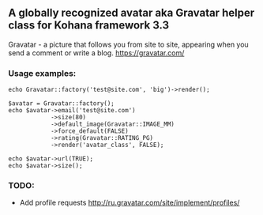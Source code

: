 ## A globally recognized avatar aka Gravatar helper class for Kohana framework 3.3
Gravatar - a picture that follows you from site to site, appearing when you send a comment or write a blog. https://gravatar.com/

### Usage examples:
	echo Gravatar::factory('test@site.com', 'big')->render();
	
	$avatar = Gravatar::factory();
	echo $avatar->email('test@site.com')
				->size(80)
				->default_image(Gravatar::IMAGE_MM)
				->force_default(FALSE)
				->rating(Gravatar::RATING_PG)
				->render('avatar_class', FALSE);
	
	echo $avatar->url(TRUE);
	echo $avatar->size();


### TODO:
- Add profile requests http://ru.gravatar.com/site/implement/profiles/